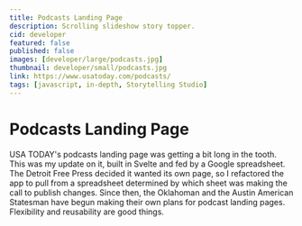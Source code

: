 ```yaml
---
title: Podcasts Landing Page
description: Scrolling slideshow story topper.
cid: developer
featured: false
published: false
images: [developer/large/podcasts.jpg]
thumbnail: developer/small/podcasts.jpg
link: https://www.usatoday.com/podcasts/
tags: [javascript, in-depth, Storytelling Studio]
---
```


# Podcasts Landing Page

USA TODAY's podcasts landing page was getting a bit long in the tooth. This was my update on it, built in Svelte and fed by a Google spreadsheet. The Detroit Free Press decided it wanted its own page, so I refactored the app to pull from a spreadsheet determined by which sheet was making the call to publish changes. Since then, the Oklahoman and the Austin American Statesman have begun making their own plans for podcast landing pages. Flexibility and reusability are good things.

<!-- {% include external-link.html url=page.link text="USA TODAY Podcasts" %}
{% include external-link.html url="https://www.freep.com/podcasts/" text="Detroit Free Press Podcasts" %} -->
